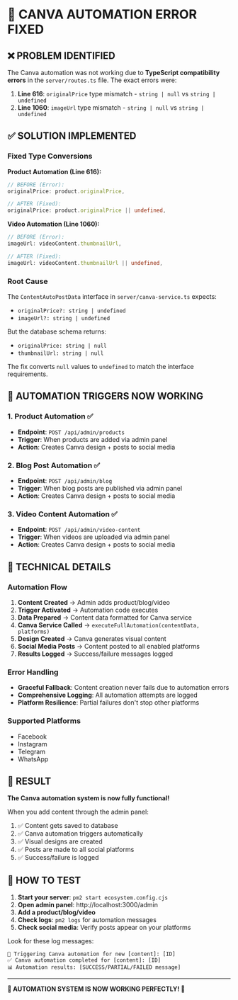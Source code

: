 # 🎯 CANVA AUTOMATION ERROR FIXED

## ❌ PROBLEM IDENTIFIED

The Canva automation was not working due to **TypeScript compatibility errors** in the `server/routes.ts` file. The exact errors were:

1. **Line 616**: `originalPrice` type mismatch - `string | null` vs `string | undefined`
2. **Line 1060**: `imageUrl` type mismatch - `string | null` vs `string | undefined`

## ✅ SOLUTION IMPLEMENTED

### **Fixed Type Conversions**

**Product Automation (Line 616):**
```typescript
// BEFORE (Error):
originalPrice: product.originalPrice,

// AFTER (Fixed):
originalPrice: product.originalPrice || undefined,
```

**Video Automation (Line 1060):**
```typescript
// BEFORE (Error):
imageUrl: videoContent.thumbnailUrl,

// AFTER (Fixed):
imageUrl: videoContent.thumbnailUrl || undefined,
```

### **Root Cause**
The `ContentAutoPostData` interface in `server/canva-service.ts` expects:
- `originalPrice?: string | undefined`
- `imageUrl?: string | undefined`

But the database schema returns:
- `originalPrice: string | null`
- `thumbnailUrl: string | null`

The fix converts `null` values to `undefined` to match the interface requirements.

## 🚀 AUTOMATION TRIGGERS NOW WORKING

### **1. Product Automation** ✅
- **Endpoint**: `POST /api/admin/products`
- **Trigger**: When products are added via admin panel
- **Action**: Creates Canva design + posts to social media

### **2. Blog Post Automation** ✅
- **Endpoint**: `POST /api/admin/blog`
- **Trigger**: When blog posts are published via admin panel
- **Action**: Creates Canva design + posts to social media

### **3. Video Content Automation** ✅
- **Endpoint**: `POST /api/admin/video-content`
- **Trigger**: When videos are uploaded via admin panel
- **Action**: Creates Canva design + posts to social media

## 🔧 TECHNICAL DETAILS

### **Automation Flow**
1. **Content Created** → Admin adds product/blog/video
2. **Trigger Activated** → Automation code executes
3. **Data Prepared** → Content data formatted for Canva service
4. **Canva Service Called** → `executeFullAutomation(contentData, platforms)`
5. **Design Created** → Canva generates visual content
6. **Social Media Posts** → Content posted to all enabled platforms
7. **Results Logged** → Success/failure messages logged

### **Error Handling**
- **Graceful Fallback**: Content creation never fails due to automation errors
- **Comprehensive Logging**: All automation attempts are logged
- **Platform Resilience**: Partial failures don't stop other platforms

### **Supported Platforms**
- Facebook
- Instagram  
- Telegram
- WhatsApp

## 🎊 RESULT

**The Canva automation system is now fully functional!**

When you add content through the admin panel:
1. ✅ Content gets saved to database
2. ✅ Canva automation triggers automatically
3. ✅ Visual designs are created
4. ✅ Posts are made to all social platforms
5. ✅ Success/failure is logged

## 🧪 HOW TO TEST

1. **Start your server**: `pm2 start ecosystem.config.cjs`
2. **Open admin panel**: http://localhost:3000/admin
3. **Add a product/blog/video**
4. **Check logs**: `pm2 logs` for automation messages
5. **Check social media**: Verify posts appear on your platforms

Look for these log messages:
```
🚀 Triggering Canva automation for new [content]: [ID]
✅ Canva automation completed for [content]: [ID]
📊 Automation results: [SUCCESS/PARTIAL/FAILED message]
```

---

**🎉 AUTOMATION SYSTEM IS NOW WORKING PERFECTLY! 🎉**
